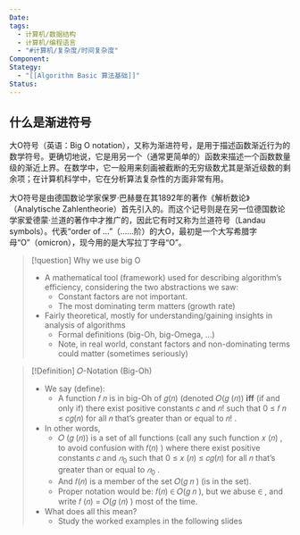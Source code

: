 ```yaml
---
Date: 
tags:
  - 计算机/数据结构
  - 计算机/编程语言
  - "#计算机/复杂度/时间复杂度"
Component: 
Stategy:
  - "[[Algorithm Basic 算法基础]]"
Status:
---
```

## 什么是渐进符号
大O符号（英语：Big O notation），又称为渐进符号，是用于描述函数渐近行为的数学符号。更确切地说，它是用另一个（通常更简单的）函数来描述一个函数数量级的渐近上界。在数学中，它一般用来刻画被截断的无穷级数尤其是渐近级数的剩余项；在计算机科学中，它在分析算法复杂性的方面非常有用。

大O符号是由德国数论学家保罗·巴赫曼在其1892年的著作《解析数论》（Analytische Zahlentheorie）首先引入的。而这个记号则是在另一位德国数论学家爱德蒙·兰道的著作中才推广的，因此它有时又称为兰道符号（Landau symbols）。代表“order of ...”（……阶）的大O，最初是一个大写希腊字母“Ο”（omicron），现今用的是大写拉丁字母“O”。

> [!question] Why we use big O
> - A mathematical tool (framework) used for describing algorithm’s efficiency, considering the two abstractions we saw:
> 	- Constant factors are not important.
> 	- The most dominating term matters (growth rate)
> - Fairly theoretical, mostly for understanding/gaining insights in analysis of algorithms
> 	- Formal definitions (big-Oh, big-Omega, ...)
> 	- Note, in real world, constant factors and non-dominating terms could  matter (sometimes seriously)

> [!Definition] 𝑂-Notation (Big-Oh)
> - We say (define):
> 	- A function 𝑓 𝑛 is in big-Oh of 𝑔(𝑛) (denoted 𝑂(𝑔 (𝑛)) **iff** (if and only if) there exist positive constants 𝑐 and 𝑛! such that 0 ≤ 𝑓 𝑛 ≤ 𝑐𝑔(𝑛) for all 𝑛 that’s greater than or equal to 𝑛! .
> - In other words,
> 	- 𝑂 (𝑔 (𝑛)) is a set of all functions (call any such function 𝑥 (𝑛) , to avoid confusion with 𝑓(𝑛) ) where there exist positive constants 𝑐 and $𝑛_0$ such that 0 ≤ 𝑥 (𝑛) ≤ 𝑐𝑔(𝑛) for all 𝑛 that’s greater than or equal to $𝑛_0$ .
> 	- And 𝑓(𝑛) is a member of the set 𝑂(𝑔 𝑛 ) (is in the set).
> 	- Proper notation would be: 𝑓(𝑛) ∈ 𝑂(𝑔 𝑛 ), but we abuse ∈ , and write 𝑓 (𝑛) = 𝑂(𝑔 (𝑛) ) most of the time.
> - What does all this mean?
> 	- Study the worked examples in the following slides

